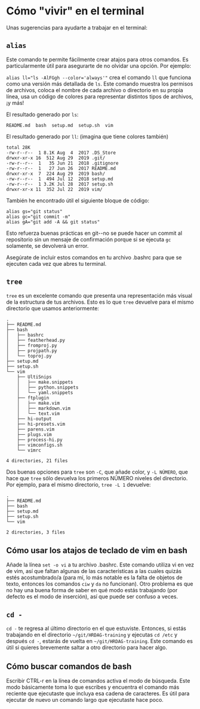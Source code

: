 # Cómo "vivir" en el terminal

Unas sugerencias para ayudarte a trabajar en el terminal:

## `alias`

Este comando te permite fácilmente crear atajos para otros comandos. Es particularmente útil para asegurarte de no olvidar una opción. Por ejemplo: 

`alias ll="ls -AlFGgh --color='always'"` crea el comando `ll` que funciona como una versión más detallada de `ls`. Este comando muestra los permisos de archivos, coloca el nombre de cada archivo o directorio en su propia línea, usa un código de colores para representar distintos tipos de archivos, ¡y más!

El resultado generado por `ls`:
```
README.md  bash  setup.md  setup.sh  vim
```

El resultado generado por `ll`: (imagina que tiene colores también)
```
total 28K
-rw-r--r--  1 8.1K Aug  4  2017 .DS_Store
drwxr-xr-x 16  512 Aug 29  2019 .git/
-rw-r--r--  1   35 Jun 21  2018 .gitignore
-rw-r--r--  1   27 Jun 26  2017 README.md
drwxr-xr-x  7  224 Aug 29  2019 bash/
-rw-r--r--  1  494 Jul 12  2018 setup.md
-rw-r--r--  1 3.2K Jul 28  2017 setup.sh
drwxr-xr-x 11  352 Jul 22  2019 vim/
```

También he encontrado útil el siguiente bloque de código: 
```
alias gs="git status"
alias gc="git commit -m"
alias gA="git add -A && git status"
```
Esto refuerza buenas prácticas en git--no se puede hacer un commit al repositorio sin un mensaje de confirmación porque si se ejecuta `gc` solamente, se devolverá un error.

Asegúrate de incluir estos comandos en tu archivo .bashrc para que se ejecuten cada vez que abres tu terminal.

## `tree`

`tree` es un excelente comando que presenta una representación más visual de la estructura de tus archivos. Esto es lo que `tree` devuelve para el mismo directorio que usamos anteriormente:

```
.
├── README.md
├── bash
│   ├── bashrc
│   ├── featherhead.py
│   ├── fromproj.py
│   ├── projpath.py
│   └── toproj.py
├── setup.md
├── setup.sh
└── vim
    ├── UltiSnips
    │   ├── make.snippets
    │   ├── python.snippets
    │   └── yaml.snippets
    ├── ftplugin
    │   ├── make.vim
    │   ├── markdown.vim
    │   └── text.vim
    ├── hi-output
    ├── hi-presets.vim
    ├── parens.vim
    ├── plugs.vim
    ├── process-hi.py
    ├── vimconfigs.sh
    └── vimrc

4 directories, 21 files
```
Dos buenas opciones para `tree` son `-C`, que añade color, y `-L NÚMERO`, que hace que `tree` sólo devuelva los primeros NÚMERO niveles del directorio. Por ejemplo, para el mismo directorio, `tree -L 1` devuelve:

```
.
├── README.md
├── bash
├── setup.md
├── setup.sh
└── vim

2 directories, 3 files
```

## Cómo usar los atajos de teclado de vim en bash

Añade la línea `set -o vi` a tu archivo .bashrc. Este comando utiliza vi en vez de vim, así que faltan algunas de las características a las cuales quizás estés acostumbrado/a (para mí, lo más notable es la falta de objetos de texto, entonces los comandos `ciw` y `da` no funcionan). Otro problema es que no hay una buena forma de saber en qué modo estás trabajando (por defecto es el modo de inserción), así que puede ser confuso a veces.

## `cd -`

`cd -` te regresa al último directorio en el que estuviste. Entonces, si estás trabajando en el directorio `~/git/HRDAG-training` y ejecutas `cd /etc` y después `cd -`, estarás de vuelta en `~/git/HRDAG-training`. Este comando es útil si quieres brevemente saltar a otro directorio para hacer algo.

## Cómo buscar comandos de bash

Escribir CTRL-r en la línea de comandos activa el modo de búsqueda. Este modo básicamente toma lo que escribes y encuentra el comando más reciente que ejecutaste que incluya esa cadena de caracteres. Es útil para ejecutar de nuevo un comando largo que ejecutaste hace poco.

<!-- done. -->

